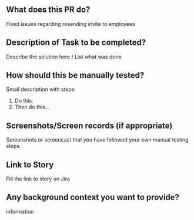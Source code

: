 ## What does this PR do?

Fixed issues regarding resending  invite to employees

## Description of Task to be completed?

Describe the solution here / List what was done

## How should this be manually tested?

Small description with steps:

1. Do this.
2. Then do this...

## Screenshots/Screen records (if appropriate)

Screenshots or screencast that you have followed your own manual testing steps.

## Link to Story

Fill the link to story on Jira

## Any background context you want to provide?

information
